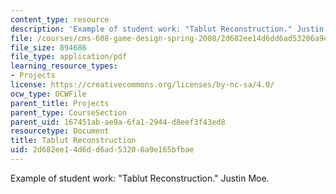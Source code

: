 ```yaml
---
content_type: resource
description: 'Example of student work: "Tablut Reconstruction." Justin Moe.'
file: /courses/cms-608-game-design-spring-2008/2d682ee14d6dd6ad53206a9e165bfbae_moe1.pdf
file_size: 894686
file_type: application/pdf
learning_resource_types:
- Projects
license: https://creativecommons.org/licenses/by-nc-sa/4.0/
ocw_type: OCWFile
parent_title: Projects
parent_type: CourseSection
parent_uid: 167451ab-ae9a-6fa1-2944-d8eef3f43ed8
resourcetype: Document
title: Tablut Reconstruction
uid: 2d682ee1-4d6d-d6ad-5320-6a9e165bfbae
---
```

Example of student work: "Tablut Reconstruction." Justin Moe.